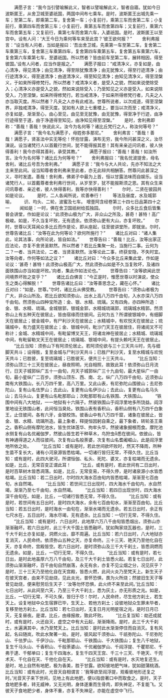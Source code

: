 <!-- { "loadSidebar": true } -->
　　满愿子言：“我今当引譬喻解此义，智者以譬喻解此义，智者自寤。犹如今日波斯匿王，从舍卫城至婆祇国，两国中间布七乘车。是时，波斯匿王出城先乘一车；至第二车，即乘第二车，复舍第一车；小复前行，乘第三车而舍第二车；小复前行，乘第四车而舍第三车；小复前行，乘第五车而舍第四车；又复前行，乘第六车而舍第五车；又复前行，乘第七车而舍第六车，入婆祇国。是时，波斯匿王以至宫中。设有人问：‘大王今日为乘何等车来至此宫？’彼王欲何报？”
　　舍利弗报言：“设当有人问者，当如是报曰：‘吾出舍卫城，先乘第一车至第二车，复舍第二车乘第三车，复舍第三车乘第四车，复舍第四车乘第五车，复舍第五车乘第六车，复舍第六车乘第七车，至婆祇国。所以然者？皆由前车至第二车，展转相因，得至彼国。’设有人问者，应当作是报之。”
　　满愿子报曰：“戒清净义，亦复如是，由心清净，得见清净；由见清净，得至除犹豫清净；由无犹豫义，得至行迹清净；由行迹清净义，得至道清净；由道清净义，得至知见清净；由知见清净义，得至涅槃义，于如来所得修梵行。所以然者？戒清净义者，是受入之貌，然如来说使除受入；心清净义亦是受入之貌，然如来说除受入；乃至知见之义亦是受入，如来说除受入，乃至涅槃，如来所得修梵行。若当戒清净，于如来所得修梵行者，凡夫之人亦当取灭度。所以然者？凡夫之人亦有此戒法。世尊所说者，以次成道，得至涅槃界，非独戒清净，得至灭度。犹如有人欲上七重楼上，要当以次而至；戒清净义，亦复如是，渐渐至心，由心至见，由见至无犹豫，由无犹豫，得至净于行迹，由净行迹得至于道，由于净道得至知见，由净知见得至涅槃。”
　　是时，舍利弗即称：“善哉！善哉！快说此义。汝今为名何等？诸比丘梵行之人，称汝何等号？”
　　满愿子言：“我今名为满愿子，母姓弥多那尼。”
　　舍利弗言：“善哉！善哉！满愿子，贤圣法中实无等伦！怀抱甘露，演布无穷，我今所问甚深之义，汝尽演说。设当诸梵行人以首戴行世间，犹不能得报其恩！其有来亲近问讯者，彼人快得善利！我今亦得其善利，承受其教。”
　　满愿子报曰：“善哉！善哉！如汝所言。汝今为名何等？诸比丘为何等号？”
　　舍利弗报曰：“我名忧波提舍，母名舍利，诸比丘号吾为舍利弗。”
　　满愿子言：“我今与大人共论，先亦不知法之大主来至此间。设当知尊者舍利弗来至此者，亦无此辩共相酬答。然尊问此甚深之义，寻时发遣。善哉！舍利弗，佛弟子中最为上首，恒以甘露法味而自娱乐。设当诸梵行人，以首戴尊者舍利弗行世间，从岁至岁，犹不能报斯须之恩。其有众生来问讯尊者、亲近者，彼人快得善利，我等亦快得善利！”
　　尔时，二贤在彼园共如是论议。
　　是时，二人各闻所说，欢善奉行！
　　等法及昼度，水及城郭喻，
　　识、均头、二轮，波蜜及七车。
增壹阿含经卷第三十四七日品第四十之一
　　闻如是：一时，佛在舍卫国祇树给孤独园。
　　尔时，众多比丘食后皆集普会讲堂，作如是论议：“此须弥山极为广大，非众山之所及，甚奇！甚特！高广极峻。如是，不久当复坏败，无有遗余。依须弥山更有大山，亦复坏败。”
　　尔时，世尊以天耳闻众多比丘而作是论，即从座起，往至彼讲堂所，即就坐。尔时，世尊告诸比丘：“汝等在此为何等论？欲何所施行？”
　　诸比丘对曰：“诸人集此，论其法事，向所论说，皆自如法。”
　　世尊告曰：“善哉！比丘，汝等出家正应法论，亦复不舍贤圣默然。所以然者？若比丘集聚一处，当施行二事。云何为二？一者、当共法论，二者、当贤圣默然。汝等论此二事，终获安隐，不失时宜。汝等向者，作何等如法之议？”
　　诸比丘对曰：“今众多比丘来集此堂，作如是论议：‘甚奇！甚特！此须弥山极高广大，然此须弥山如是不久当复败坏，及诸四面铁围山亦当如是坏败。’向者，集此作如法论也。”
　　世尊告曰：“汝等欲闻此世间境界坏败之变乎？”
　　诸比丘白佛言：“今正是时，惟愿世尊以时演说，使众生之类心得解脱！”
　　世尊告诸比丘曰：“汝等善思念之，藏在心怀。”
　　诸比丘对曰：“如是，世尊。”尔时，诸比丘从佛受教。
　　世尊告曰：“须弥山者极为广大，非众山所及。若比丘欲知须弥山，出水上高八万四千由旬，入水亦深八万四千由旬。然须弥山四种宝所造：金、银、水精、琉璃。又有四角，亦四种所造：金、银、水精、琉璃。金城银郭，银城金郭，水精城琉璃郭，琉璃城水精郭。然须弥山上有五种天在彼居止，皆由宿缘而住彼间。云何为五？所谓彼银城中，有细脚天在彼居止；彼金城中，有尸利沙天在彼居止；水精城中，有欢悦天在彼居止；琉璃城中，有力盛天在彼居止；金、银城中间，毗沙门天王在彼居住，将诸阅叉不可称计；金城、水精城中间，有毗留博叉天王，将诸龙神在彼居止；水精城、琉璃城中间，有毗留勒叉天王在彼居止；琉璃城、银城中间，有提头赖吒天王在彼居止。
　　“比丘当知：须弥山下有阿须伦居止。若阿须伦欲与三十三天共斗时，先与细脚天共斗；设得胜，复至金城与尸利沙天共斗；已胜尸利沙天，复至水精城与欢悦天共斗；已胜彼，复至琉璃城；已胜彼天，便共三十三天共斗。
　　“比丘当知：须弥山顶三十三天在彼居止，昼夜照明，光自相照，故致此耳！依须弥山日月流行，日天子城郭纵广五十一由旬，月天子城郭纵广三十九由旬，最大星纵广一由旬，最小星纵广二百步。须弥山顶东、西、南、北，纵广八万四千由旬，近须弥山南有大铁围山，长八万四千里，高八万里。又此山表，有尼弥陀山围彼山；去尼弥陀山，复有山名佉罗山；去此山，复更有山名伊沙山；去此山，复更有山名马头山；去马头山，复更有山名毗那耶山；次毗那耶有山名铁围、大铁围山。
　　“铁围中间有八大地狱，一一地狱有十六隔子。然彼铁围山于阎浮里地多所饶益。阎浮里地设无铁围山者，此间恒当臭处。铁围山表有香积山，香积山侧有八万四千白象王，止住彼间，各有六牙，金银校饰。彼香山中有八万四千窟，诸象在彼居止，皆金、银、水精、琉璃所造。最上象者，释提恒因躬自乘之，最下象者，转轮圣王乘之。香积山侧有摩陀池水，皆生优钵莲华、拘牟头华，然彼诸象掘根而食。摩陀池水侧复有山名优阇伽罗，然彼山皆生若干种草木，鸟狩虫悉在彼间。依彼山，皆有神通得道之人而往彼间。次复有山名般荼婆，次复有山名耆阇崛山，此是阎浮里地所依之处。
　　“比丘当知：或有是时，若此世间欲坏败时，然天不降雨，所种生苗不复长大，诸有小河泉源皆悉枯竭。一切诸行皆归无常，不得久住。比丘当知：或有是时，此四大驶河，所谓恒伽、私头、死陀、婆叉，亦复枯竭而无遗余。如是，比丘，无常百变正谓此耳！
　　“比丘，或有是时，若此世间有二日出时，是时百草树木皆悉凋落。如是，比丘，无常变易，不得久停，是时诸泉源小水皆悉枯竭。比丘当知：若二日出时，尔时四大海水百由旬内皆悉枯竭，渐渐至七百由旬，水自然竭。
　　“比丘当知：若世间三日出现时，四大海水千由旬内，水自然竭，渐渐乃至七千由旬，水自然竭。
　　“比丘当知：若四日出现世时，四大海水深千由旬在。如是，比丘，一切诸行皆悉无常，不得久住。
　　“比丘当知：或有是时，若世间有五日出时，是时四大海水，余有七百由旬水，渐渐至百由旬。比丘当知：若五日出时，是时海水一由旬在，渐渐水竭而无遗余。若五日出时，余正有七尺水在，五日出时，海水尽竭，无有遗余。比丘当知：一切行无常，不得久住。
　　“比丘当知：或有是时，六日出时，此地厚六万八千由旬皆悉烟出，须弥山亦渐渐融坏。若六日出时，此三千大千国土皆悉融坏。犹如陶家烧瓦器也，是时，三千大千刹土亦复如是，洞燃火出，靡不周遍。比丘当知：若六日出时，八大地狱亦复消灭，人民命终。依须弥山五种之天，亦复命终。三十三天、艳天乃至他化自在天，亦复命终，宫殿皆空。若六日出时，是时须弥山及三千大千刹土，皆悉洞燃而无遗余。如是，比丘，一切行无常，不得久住。
　　“比丘当知：或有是时，若七日出，是时此地虽厚六万八千由旬，及三千大千刹土皆悉火起。若复七日出时，此须弥山渐渐融坏，百千由旬自然崩落，永无有余，亦复不见尘烟之分，况见灰乎？是时，三十三天乃至他化自在天宫殿，皆悉火燃，此间火炎乃至梵天上。新生天子在彼天宫者，由来不见劫烧，见此炎光，普怀恐惧，畏为火所烧；然彼旧生天子等曾见劫烧，便来慰劳后生天子：‘汝等勿怀恐惧，此火终不来至此间。’比丘当知：七日出时，从此间至六天，乃至三千大千刹土，悉为灰土，亦无形质之兆。如是，比丘，一切行无常，不可久保，皆归于尽！尔时，人民命终，尽生他方刹土，若生天上。设复地狱中众生宿罪已毕，生天上、若他方刹土；设彼地狱众生罪未毕者，复移至他方刹土。比丘当知：若七日出时，无复日月光明星宿之兆，是时日月已灭，无复昼夜。是谓，比丘，由缘报故，致此坏败。
　　“比丘复当知：劫还成就时，或有是时，火还自灭，虚空之中有大云起，渐渐降雨。是时，此三千大千刹土，水遍满其中，水乃至梵天上。比丘当知：是时此水渐渐停住而自消灭。复有风起，名曰随岚，吹此水聚著一处。是时，彼风起千须弥山、千祇弥陀山、千尼弥陀山、千佉罗山、千伊沙山、千毗那耶山、千铁围山、千大铁围山；复生八千地狱，复生千马头山、千香积山、千般荼婆山、千优阇伽罗山、千阎浮提、千瞿耶尼、千弗于逮、千郁单曰；复生千四海水，复生千四天王宫、千三十三天、千艳天、千兜术天、千化自在天、千他化自在天。
　　“比丘当知：或有是时，水灭地复还生。是时，地上自然有地肥，极为香美，胜于甘露。欲知彼地肥气味，犹如甜蒲桃酒。比丘当知：或有此时，光音天自相谓言：‘我等欲至阎浮提，观看彼地形还复之时。’光音天子来下世间，见地上有此地肥，便以指尝著口中而取食之。是时，天子食地肥多者，转无威神，又无光明，身体遂重而生骨肉，即失神足，不复能飞。又彼天子食地肥少者，身体不重，亦复不失神足，亦能在虚空中飞行。
